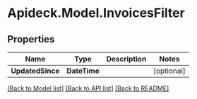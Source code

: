 # Apideck.Model.InvoicesFilter

## Properties

Name | Type | Description | Notes
------------ | ------------- | ------------- | -------------
**UpdatedSince** | **DateTime** |  | [optional] 

[[Back to Model list]](../README.md#documentation-for-models) [[Back to API list]](../README.md#documentation-for-api-endpoints) [[Back to README]](../README.md)

